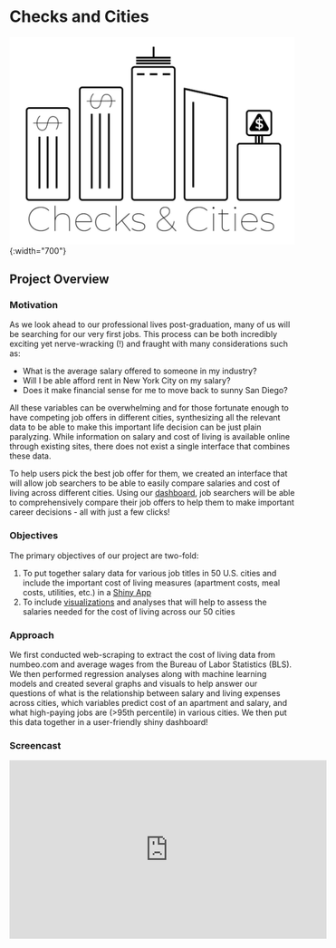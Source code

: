 # Checks and Cities

![](/avatar/ChecksandCitiesCrop.jpg){:width="700"}

## Project Overview

### Motivation

As we look ahead to our professional lives post-graduation, many of us will be searching for our very first jobs. This process can be both incredibly exciting yet nerve-wracking (!) and fraught with many considerations such as:

- What is the average salary offered to someone in my industry?
- Will I be able afford rent in New York City on my salary?
- Does it make financial sense for me to move back to sunny San Diego?

All these variables can be overwhelming and for those fortunate enough to have competing job offers in different cities, synthesizing all the relevant data to be able to make this important life decision can be just plain paralyzing. While information on salary and cost of living is available online through existing sites, there does not exist a single interface that combines these data.

To help users pick the best job offer for them, we created an interface that will allow job searchers to be able to easily compare salaries and cost of living across different cities. Using our [dashboard](https://nonajiang.github.io/Checks-and-Cities/shiny.html), job searchers will be able to comprehensively compare their job offers to help them to make important career decisions - all with just a few clicks!

### Objectives

The primary objectives of our project are two-fold:

1. To put together salary data for various job titles in 50 U.S. cities and include the important cost of living measures (apartment costs, meal costs, utilities, etc.) in a [Shiny App](https://nonajiang.github.io/Checks-and-Cities/shiny.html)
2. To include [visualizations](https://nonajiang.github.io/Checks-and-Cities/vis.html) and analyses that will help to assess the salaries needed for the cost of living across our 50 cities
 
### Approach
We first conducted web-scraping to extract the cost of living data from numbeo.com and average wages from the Bureau of Labor Statistics (BLS). We then performed regression analyses along with machine learning models and created several graphs and visuals to help answer our questions of what is the relationship between salary and living expenses across cities, which variables predict cost of an apartment and salary, and what high-paying jobs are (>95th percentile) in various cities. We then put this data together in a user-friendly shiny dashboard!

### Screencast

<iframe width="560" height="315" src="https://www.youtube.com/embed/jtnf0ZYH_Fs" title="YouTube video player" frameborder="0" allow="accelerometer; autoplay; clipboard-write; encrypted-media; gyroscope; picture-in-picture" allowfullscreen></iframe>
